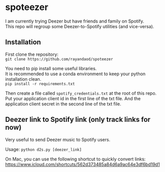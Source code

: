 # spoteezer
I am currently trying Deezer but have friends and family on Spotify.\
This repo will regroup some Deezer-to-Spotify utilities (and vice-versa).

## Installation

First clone the repository:\
`git clone https://github.com/rayandaod/spoteezer`

You need to pip install some useful libraries.\
It is recommended to use a conda environment to keep your python installation clean.\
`pip install -r requirements.txt`

Then create a file called `spotify_credentials.txt` at the root of this repo.\
Put your application client id in the first line of the txt file.
And the application client secret in the second line of the txt file.

## Deezer link to Spotify link (only track links for now)
Very useful to send Deezer music to Spotify users.

Usage: `python d2s.py [deezer_link]`

On Mac, you can use the following shortcut to quickly convert links:
https://www.icloud.com/shortcuts/562d373485a84d6a9ac64e3df6bd19d1
